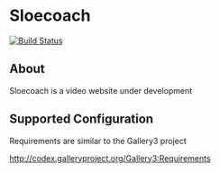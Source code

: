 Sloecoach
=========

[![Build Status](https://travis-ci.org/sloe/ws.png?branch=master)](https://travis-ci.org/sloe/ws)

About
-----

Sloecoach is a video website under development

Supported Configuration
-----------------------

Requirements are similar to the Gallery3 project

  http://codex.galleryproject.org/Gallery3:Requirements

